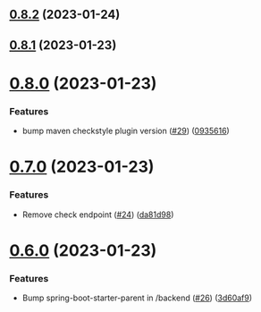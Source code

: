 ## [0.8.2](https://github.com/bcgov/nr-spar-backend/compare/v0.8.1...v0.8.2) (2023-01-24)



## [0.8.1](https://github.com/bcgov/nr-spar-backend/compare/v0.8.0...v0.8.1) (2023-01-23)



# [0.8.0](https://github.com/bcgov/nr-spar-backend/compare/v0.7.0...v0.8.0) (2023-01-23)


### Features

* bump maven checkstyle plugin version ([#29](https://github.com/bcgov/nr-spar-backend/issues/29)) ([0935616](https://github.com/bcgov/nr-spar-backend/commit/09356160f781d91bb215092d1004ee2e239e0ea3))



# [0.7.0](https://github.com/bcgov/nr-spar-backend/compare/v0.6.0...v0.7.0) (2023-01-23)


### Features

* Remove check endpoint ([#24](https://github.com/bcgov/nr-spar-backend/issues/24)) ([da81d98](https://github.com/bcgov/nr-spar-backend/commit/da81d988915b2ccbea7c9887b7d81dc47196e531))



# [0.6.0](https://github.com/bcgov/nr-spar-backend/compare/v0.5.1...v0.6.0) (2023-01-23)


### Features

* Bump spring-boot-starter-parent in /backend ([#26](https://github.com/bcgov/nr-spar-backend/issues/26)) ([3d60af9](https://github.com/bcgov/nr-spar-backend/commit/3d60af906f2f0d630d3294103ee590ef4f074038))



